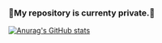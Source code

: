 ### 🔑My repository is currenty private.🙏

[![Anurag's GitHub stats](https://github-readme-stats.vercel.app/api?username=Bayathy&show_icons=true&theme=dark)](https://github.com/anuraghazra/github-readme-stats)

